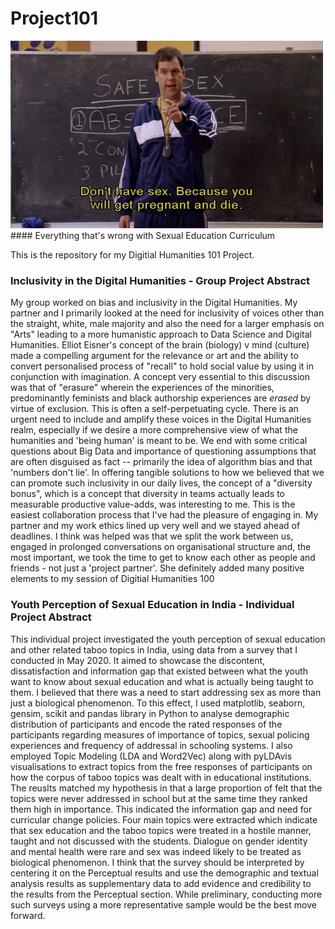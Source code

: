 # Project101
<img src="images/Cover.png" alt="Image" height="300" width="500" figcaption = "Everything wrong with Sex Education Curriculum">
#### Everything that's wrong with Sexual Education Curriculum

This is the repository for my Digitial Humanities 101 Project.

### Inclusivity in the Digital Humanities - Group Project Abstract
My group worked on bias and inclusivity in the Digital Humanities. My partner and I primarily looked at the need for inclusivity of voices other than the straight, white, male majority and also the need for a larger emphasis on "Arts" leading to a more humanistic approach to Data Science and Digital Humanities. Elliot Eisner's concept of the brain (biology) v mind (culture) made a compelling argument for the relevance or art and the ability to convert personalised process of "recall" to hold social value by using it in conjunction with imagination. A concept very essential to this discussion was that of "erasure" wherein the experiences of the minorities, predominantly feminists and black authorship experiences are *erased* by virtue of exclusion. This is often a self-perpetuating cycle. There is an urgent need to include and amplify these voices in the Digital Humanities realm, especially if we desire a more comprehensive view of what the humanities and 'being human' is meant to be. We end with some critical questions about Big Data and importance of questioning assumptions that are often disguised as fact -- primarily the idea of algorithm bias and that 'numbers don't lie'. In offering tangible solutions to how we believed that we can promote such inclusivity in our daily lives, the concept of a "diversity bonus", which is a concept that diversity in teams actually leads to measurable productive value-adds, was interesting to me. This is the easiest collaboration process that I've had the pleasure of engaging in. My partner and my work ethics lined up very well and we stayed ahead of deadlines. I think was helped was that we split the work between us, engaged in prolonged conversations on organisational structure and, the most important, we took the time to get to know each other as people and friends - not just a 'project partner'. She definitely added many positive elements to my session of Digitial Humanities 100  

### Youth Perception of Sexual Education in India - Individual Project Abstract  
This individual project investigated the youth perception of sexual education and other related taboo topics in India, using data from a survey that I conducted in May 2020. It aimed to showcase the discontent, dissatisfaction and information gap that existed between what the youth want to know about sexual education and what is actually being taught to them. I believed that there was a need to start addressing sex as more than just a biological phenomenon. To this effect, I used matplotlib, seaborn, gensim, scikit and pandas library in Python to analyse demographic distribution of participants and encode the rated responses of the participants regarding measures of importance of topics, sexual policing experiences and frequency of addressal in schooling systems. I also employed Topic Modeling (LDA and Word2Vec) along with pyLDAvis visualisations to extract topics from the free responses of participants on how the corpus of taboo topics was dealt with in educational institutions. The reuslts matched my hypothesis in that a large proportion of felt that the topics were never addressed in school but at the same time they ranked them high in importance. This indicated the information gap and need for curricular change policies. Four main topics were extracted which indicate that sex education and the taboo topics were treated in a hostile manner, taught and not discussed with the students. Dialogue on gender identity and mental health were rare and sex was indeed likely to be treated as biological phenomenon. I think that the survey should be interpreted by centering it on the Perceptual results and use the demographic and textual analysis results as supplementary data to add evidence and credibility to the results from the Perceptual section. While preliminary, conducting more such surveys using a more representative sample would be the best move forward. 
